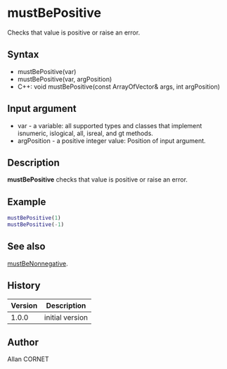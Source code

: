 # mustBePositive

Checks that value is positive or raise an error.

## Syntax

- mustBePositive(var)
- mustBePositive(var, argPosition)
- C++: void mustBePositive(const ArrayOfVector& args, int argPosition)

## Input argument

- var - a variable: all supported types and classes that implement isnumeric, islogical, all, isreal, and gt methods.
- argPosition - a positive integer value: Position of input argument.

## Description

  <p><b>mustBePositive</b> checks that value is positive or raise an error.</p>

## Example

```matlab
mustBePositive(1)
mustBePositive(-1)
```

## See also

[mustBeNonnegative](mustBeNonnegative.md).

## History

| Version | Description     |
| ------- | --------------- |
| 1.0.0   | initial version |

## Author

Allan CORNET
